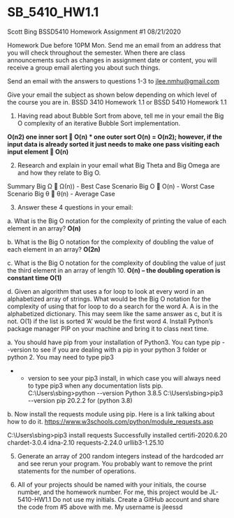 # SB_5410_HW1.1
Scott Bing BSSD5410 Homework Assignment #1
08/21/2020

Homework Due before 10PM Mon.
Send me an email from an address that you will check throughout the semester. When there are class announcements such as changes in assignment date or content, you will receive a group email alerting you about such things.

Send an email with the answers to questions 1-3 to jlee.nmhu@gmail.com

Give your email the subject as shown below depending on which level of the course you are in.
BSSD 3410 Homework 1.1 or
BSSD 5410 Homework 1.1

1.	Having read about Bubble Sort from above, tell me in your email the Big O complexity of an iterative Bubble Sort implementation.

**O(n2) one inner sort  O(n) * one outer sort O(n) = O(n2); however, if the input data is already sorted it just needs to make one pass visiting each input element  O(n)**

2.	Research and explain in your email what Big Theta and Big Omega are and how they relate to Big O.

Summary
Big Ω  Ω(n)) - Best Case Scenario
Big O  O(n) - Worst Case Scenario
Big θ   θ(n)  - Average Case

3.	Answer these 4 questions in your email:

a.	What is the Big O notation for the complexity of printing the value of each element in an array?
	__O(n)__

b.	What is the Big O notation for the complexity of doubling the value of each element in an array?
	__O(2n)__

c.	What is the Big O notation for the complexity of doubling the value of just the third element in an array of length 10.
	__O(n) – the doubling operation is constant time O(1)__

d.	Given an algorithm that uses a for loop to look at every word in an alphabetized array of strings. What would be the Big O notation for the complexity of using that for loop to do a search for the word A. A is in the alphabetized dictionary. This may seem like the same answer as c, but it is not.
	O(1)  if the list is sorted ‘A’ would be the first word
4.	Install Python’s package manager PIP on your machine and bring it to class next time.

a.	You should have pip from your installation of Python3.  You can type pip - -version to see if you are dealing with a pip in your python 3 folder or python 2. You may need to type pip3
- - version to see your pip3 install, in which case you will always need to type pip3 when any documentation lists pip.
	C:\Users\sbing>python --version
	Python 3.8.5
	C:\Users\sbing>pip3 --version
	pip 20.2.2 for (python 3.8)

b.	Now install the requests module using pip. Here is a link talking about how to do it.
https://www.w3schools.com/python/module_requests.asp

C:\Users\sbing>pip3 install requests
Successfully installed certifi-2020.6.20 chardet-3.0.4 idna-2.10 requests-2.24.0 urllib3-1.25.10


5.	Generate an array of 200 random integers instead of the hardcoded arr and see rerun your program. You probably want to remove the print statements for the number of operations.

6.	All of your projects should be named with your initials, the course number, and the homework number. For me, this project would be JL-5410-HW1.1 Do not use my initials. Create a GitHub account and share the code from #5 above with me. My username is jleessd

